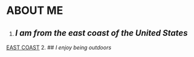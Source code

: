 # ABOUT ME  


1. ## *I am from the east coast of the United States*
[EAST COAST](https://en.wikipedia.org/wiki/East_Coast_of_the_United_States)
2. ## *I enjoy being outdoors*
